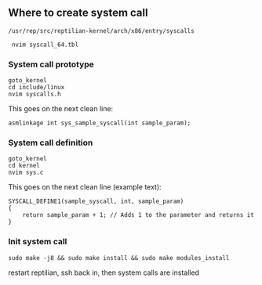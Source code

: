 
## Where to create system call
	/usr/rep/src/reptilian-kernel/arch/x86/entry/syscalls 

	 nvim syscall_64.tbl

### System call prototype
	goto_kernel
	cd include/linux
	nvim syscalls.h

This goes on the next clean line:

	asmlinkage int sys_sample_syscall(int sample_param);

### System call definition
	goto_kernel
	cd kernel
	nvim sys.c

This goes on the next clean line (example text):

	SYSCALL_DEFINE1(sample_syscall, int, sample_param)
	{
	    return sample_param + 1; // Adds 1 to the parameter and returns it
	}

### Init system call
	sudo make -j8 && sudo make install && sudo make modules_install

restart reptilian, ssh back in, then system calls are installed
